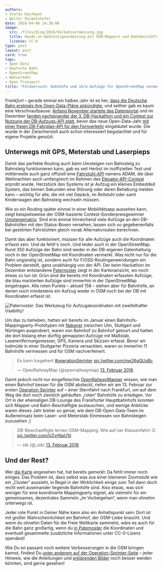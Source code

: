 ```yaml
---
authors:
- Stefan Kaufmann
- Walter Palmetshofer
date: 2016-04-06 14:38:00
image:
  src: /files/blog/2016/04/bahnvermessung.jpg
  title: Hands-on-Bahnsteigvermessung mit OSM-Mappern und Bahnbeschäftigten
  license: CC-0
type: post
layout: post
card: true
tags:
- Open Data
- Deutsche Bahn
- OpenStreetMap
- Nahverkehr
- Open Transport
title: "Feldversuch: Bahnhöfe und ihre Aufzüge für OpenStreetMap vermessen"
---
```


*Frankfurt* – gerade einmal ein halbes Jahr ist es her, [dass die Deutsche Bahn erstmals ihre Open-Data-Pläne ankündigte](/blog/2015/10/die-bahn-kommt-auf-open-data/), und seither gab es kaum eine Verschnaufpause: [Anfang November startete das Datenportal](/blog/2015/11/its-alive-daten.deutschebahn.com/) und im Dezember [fanden nacheinander der 3. DB-Hackathon und ein Contest zur Nutzung der DB-Aufzugs-API statt](/blog/2015/12/aufzugschallenge/), bevor das neue Open-Data-Jahr [mit einer freien DB-Fahrplan-API für den Fernverkehr](http://data.deutschebahn.com/blog/2016/02/25/fahrplan/) eingeläutet wurde. Die wurde in der Zwischenzeit auch schon interessiert begutachtet und für eigene Projekte genutzt.

## Unterwegs mit GPS, Meterstab und Laserpieps

Damit das perfekte Routing auch beim Umsteigen von Bahnsteig zu Bahnsteig funktionieren kann, gab es seit Herbst im inoffiziellen Test und mittlerweile auch ganz offiziell eine [Fahrstuhl-API](http://data.deutschebahn.com/apis/adam/) namens ADAM, die über Weihnachten auch umfangreich im Rahmen des [Elevator-API-Contest](https://www.mindboxberlin.com/index.php/contest-en.html) erprobt wurde. Herzstück des Systems ist je Aufzug ein kleines Embedded System, das binnen Sekunden eine Störung oder deren Behebung melden kann – wichtig für alle, die mit viel Gepäck, im Rollstuhl oder samt Kinderwagen den Bahnsteig wechseln müssen.

Wie so ein Routing später einmal in einer Mobilitätsapp aussehen kann, zeigt beispielsweise der OSM-basierte Contest-Sonderpreisgewinner [Umsteigematrix](http://olbricht.nrw/adam/bahnhof.html). Sind erst einmal hinreichend viele Aufzüge an den DB-Bahnhöfen mit den Status-Boxen versehen, lassen sich so gegebenenfalls bei gestörten Fahrstühlen gleich vorab Alternativrouten berechnen.

Damit das aber funktioniert, müssen für alle Aufzüge auch die Koordinaten erfasst sein. Und da fehlt's noch. Und leider auch in der OpenStreetMap. Rund 350 Aufzüge der Bahn sind weder in der DB-eigenen Datenhaltung noch in der OpenStreetMap mit Koordinaten vermerkt. Was nicht nur für die Bahn ungünstig ist, sondern auch für F/OSS-Routinganwendungen ein Problem darstellt, ganz unabhängig von der API. Der beim Hackathon im Dezember entstandene [Paternoster](http://erhard.okfn.de:32769/map) zeigt in der Kartenansicht, wo noch etwas zu tun ist: Grün sind die bereits mit Koordinaten erfassten Aufzüge, die blau markierten Aufzüge sind immerhin in der OpenStreetMap eingetragen. Alle roten Punkte – aktuell 158 – stehen aber für Bahnhöfe, an denen noch mindestens ein Aufzug weder in OSM noch bei der DB mit Koordinaten erfasst ist.

![Paternoster: Das Werkzeug für Aufzugskoordinaten mit zweifelhafter Usability!](/files/blog/2016/04/pata.png "Paternoster: Das Werkzeug für Aufzugskoordinaten mit zweifelhafter Usability!")

Um das zu beheben, hatten wir bereits im Januar einen Bahnhofs-Mappingparty-Prototypen mit [Nakaner](https://twitter.com/nakaner) zwischen Ulm, Stuttgart und Nürtingen ausprobiert, waren von Bahnhof zu Bahnhof getourt und hatten die dort bislang eher dürftig gemappten Aufzüge mit Maßstab, Laserentfernungsmesser, GPS, Kamera und Skizzen erfasst. Bevor wir todmüde in einer Stuttgarter Pizzeria versackten, waren so immerhin 11 Bahnhöfe vermessen und für OSM nachverfeinert.

<blockquote class="twitter-tweet" data-lang="de"><p lang="de" dir="ltr">Es kann losgehen! <a href="https://twitter.com/hashtag/operationSprinter?src=hash">#operationSprinter</a> <a href="https://t.co/me26gQUsBc">pic.twitter.com/me26gQUsBc</a></p>&mdash; OpenRailwayMap (@openrailwaymap) <a href="https://twitter.com/openrailwaymap/status/698478194593263616">13. Februar 2016</a></blockquote>

Damit jedoch nicht nur eingefleischte [OpenRailwayMapper](http://www.openrailwaymap.org/) wissen, wie man einen Bahnhof besser für die OSM absteckt, riefen wir am 13. Februar zur ersten [Operation Sprinter](http://wiki.openstreetmap.org/wiki/Eisenbahn/Sprinter) auf – einer Sternfahrt nach Frankfurt, um auf dem Weg die dort noch ziemlich gehäuften „roten“ Bahnhöfe zu erledigen. Vor Ort in der ehemaligen DB-Lounge des Frankfurter Hauptbahnhofs konnten sich Mapper und Bahn-Beschäftigte austauschen, und wenige Anblicke waren dieses Jahr bisher so genial, wie dem DB-Open-Data-Team im Außeneinsatz beim Laser- und Meterstab-Einmessen von Bahnsteigen zuzusehen ;)

<blockquote class="twitter-tweet" data-lang="de"><p lang="de" dir="ltr">DB-Bewchaeftigte lernen OSM-Mapping. Wie auf ner Klassenfahrt :D <a href="https://t.co/UZyrNaU1ti">pic.twitter.com/UZyrNaU1ti</a></p>&mdash; stk (@_stk) <a href="https://twitter.com/_stk/status/698546110261026816">13. Februar 2016</a></blockquote>

## Und der Rest?

Wer [die Karte](http://erhard.okfn.de:32769/map) angesehen hat, hat bereits gemerkt: Da fehlt immer noch einiges. Das Problem ist, dass selbst was aus einer kleineren Zoomstufe wie ein „Cluster“ aussieht, in Regel in der Wirklichkeit einige zum Teil dann doch recht weit auseinander liegende Bahnhöfe sind. Also etwas, was sich weniger für eine koordinierte Mappingparty eignet, als vielmehr für ein gemeinsames, dezentrales Sammeln „im Vorbeigehen“, wenn man ohnehin unterwegs ist.

Jeder rote Punkt in Deiner Nähe kann also ein Anhaltspunkt sein: Dort ist mit großer Wahrscheinlichkeit ein Bahnhof, der OSM-Liebe braucht. Und wenn du ohnehin Daten für die Freie Weltkarte sammelst, wäre es auch für die Bahn ganz großartig, wenn du [in Paternoster](http://erhard.okfn.de:32769/map) die Koordinaten und eventuell gesammelte zusätzliche Informationen unter CC-0-Lizenz spendest!

Wie Du en passant noch weitere Verbesserungen in die OSM bringen kannst, findest Du [unter anderem auf der Operation-Sprinter-Seite](http://wiki.openstreetmap.org/wiki/Eisenbahn/Sprinter#Was_gibt_es_alles_zu_tun_und_wo_finde_ich_Anleitungen.3F) – jeder Hinweis, wie die Anleitungen und [erklärenden Bilder](http://wiki.openstreetmap.org/wiki/File:A-simple-station.svg) noch besser werden könnten, sind gerne gesehen!
